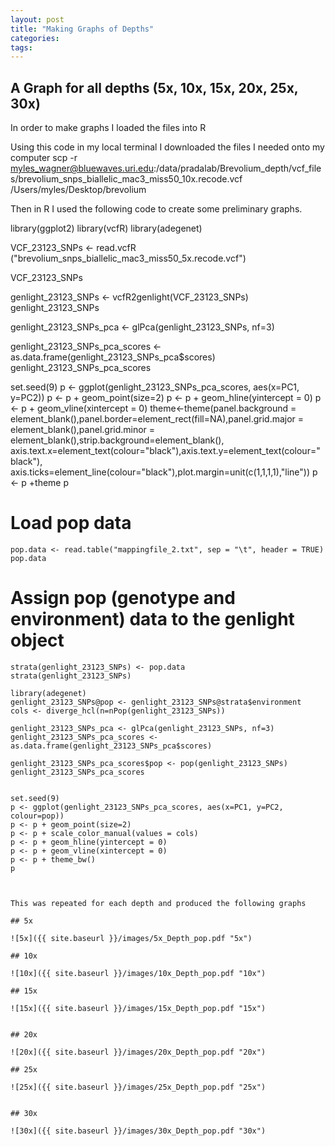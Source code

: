 ```yaml
---
layout: post
title: "Making Graphs of Depths"
categories: 
tags: 
---
```


## A Graph for all depths (5x, 10x, 15x, 20x, 25x, 30x)


In order to make graphs I loaded the files into R

Using this code in my local terminal I downloaded the files I needed onto my computer
    scp -r myles_wagner@bluewaves.uri.edu:/data/pradalab/Brevolium_depth/vcf_files/brevolium_snps_biallelic_mac3_miss50_10x.recode.vcf /Users/myles/Desktop/brevolium

Then in R I used the following code to create some preliminary graphs.

library(ggplot2)
library(vcfR)
library(adegenet)

VCF_23123_SNPs <- read.vcfR ("brevolium_snps_biallelic_mac3_miss50_5x.recode.vcf")

VCF_23123_SNPs

genlight_23123_SNPs <- vcfR2genlight(VCF_23123_SNPs)
genlight_23123_SNPs


genlight_23123_SNPs_pca <- glPca(genlight_23123_SNPs, nf=3)

genlight_23123_SNPs_pca_scores <- as.data.frame(genlight_23123_SNPs_pca$scores)
genlight_23123_SNPs_pca_scores


set.seed(9)
p <- ggplot(genlight_23123_SNPs_pca_scores, aes(x=PC1, y=PC2))
p <- p + geom_point(size=2)
p <- p + geom_hline(yintercept = 0)
p <- p + geom_vline(xintercept = 0)
theme<-theme(panel.background = element_blank(),panel.border=element_rect(fill=NA),panel.grid.major =
               element_blank(),panel.grid.minor = element_blank(),strip.background=element_blank(),
             axis.text.x=element_text(colour="black"),axis.text.y=element_text(colour="black"),
             axis.ticks=element_line(colour="black"),plot.margin=unit(c(1,1,1,1),"line"))
p <- p +theme
p

# Load pop data

```{r}
pop.data <- read.table("mappingfile_2.txt", sep = "\t", header = TRUE)
pop.data
```

# Assign pop (genotype and environment) data to the genlight object

```{r}
strata(genlight_23123_SNPs) <- pop.data
strata(genlight_23123_SNPs) 

```

```{r}
library(adegenet)
genlight_23123_SNPs@pop <- genlight_23123_SNPs@strata$environment
cols <- diverge_hcl(n=nPop(genlight_23123_SNPs))

genlight_23123_SNPs_pca <- glPca(genlight_23123_SNPs, nf=3)
genlight_23123_SNPs_pca_scores <- as.data.frame(genlight_23123_SNPs_pca$scores)

genlight_23123_SNPs_pca_scores$pop <- pop(genlight_23123_SNPs)
genlight_23123_SNPs_pca_scores


```


```{r}
set.seed(9)
p <- ggplot(genlight_23123_SNPs_pca_scores, aes(x=PC1, y=PC2, colour=pop))
p <- p + geom_point(size=2)
p <- p + scale_color_manual(values = cols) 
p <- p + geom_hline(yintercept = 0) 
p <- p + geom_vline(xintercept = 0) 
p <- p + theme_bw()
p



This was repeated for each depth and produced the following graphs

## 5x

![5x]({{ site.baseurl }}/images/5x_Depth_pop.pdf "5x")

## 10x

![10x]({{ site.baseurl }}/images/10x_Depth_pop.pdf "10x")

## 15x

![15x]({{ site.baseurl }}/images/15x_Depth_pop.pdf "15x")


## 20x

![20x]({{ site.baseurl }}/images/20x_Depth_pop.pdf "20x")

## 25x

![25x]({{ site.baseurl }}/images/25x_Depth_pop.pdf "25x")


## 30x

![30x]({{ site.baseurl }}/images/30x_Depth_pop.pdf "30x")